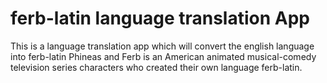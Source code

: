 # ferb-latin language translation App

This is a language translation app which will convert the english language into ferb-latin
Phineas and Ferb is an American animated musical-comedy television series characters who created their own language ferb-latin.
